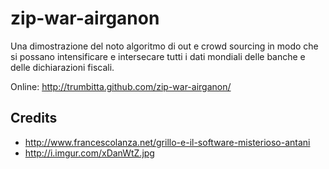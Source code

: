 zip-war-airganon
================

Una dimostrazione del noto algoritmo di out e crowd sourcing in modo che si possano intensificare e intersecare tutti i dati mondiali delle banche e delle dichiarazioni fiscali.

Online: http://trumbitta.github.com/zip-war-airganon/

## Credits ##

* http://www.francescolanza.net/grillo-e-il-software-misterioso-antani
* http://i.imgur.com/xDanWtZ.jpg
